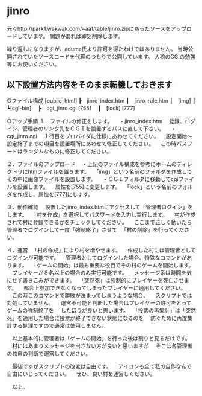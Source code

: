 # jinro
元々http://park1.wakwak.com/~aa1/table/jinro.zipにあったソースをアップロードしています。
問題があれば即刻削除します。

繰り返しになりますが、aduma氏より許可を得たわけではありません。
当時公開されていたソースコードを代理のつもりで公開しています。
人狼のCGIの勉強等にお使いください。

以下設置方法内容をそのまま転機しておきます
--
○ファイル構成
[public_html]
┣　jinro_index.htm
┃　jinro_rule.htm
┃　[img]
┃
┗[cgi-bin]
　┣　cgi_jinro.cgi [755]
　┃　[lock] [777]

○アップ手順
１．ファイルの修正をします。
　・jinro_index.htm
　登録、ログイン、管理者のリンク先をＣＧＩを設置するパスに直して下さい。
　・cgi_jinro.cgi
　１行目をプロバイダに仕様にあわせてください。
　設定開始～設定終了までの項目を設置場所にあわせて修正してください。
　この時パスワードはランダムなものに修正してください。

２．ファイルのアップロード
　・上記のファイル構成を参考にホームのディレクトリにhtmファイルを置きます。
　「img」という名前のフォルダを作成してその中に画像ファイルを設置します。
　・ＣＧＩフォルダに移動してcgiファイルを設置します。
　属性を[755]に変更します。
　「lock」という名前のフォルダを作成し、属性を[777]にします。

３．動作確認
　設置したjinro_index.htmにアクセスして「管理者ログイン」をします。
　「村を作成」を選択してパスワードを入力し実行します。
　村が作成されて村に登録できるかをチェックしてください。
　ここまで正しく動いたら管理者でログインして一度「強制終了」させて
　「村の削除」を行ってください。

４．運営
　「村の作成」により村を増やせます。
　作成した村には管理者としてログインが可能です。
　管理者としてログインした場合、特殊なコマンドがあります。
　「ゲームの開始」は最も重要な役目でその村のゲームを開始します。
　プレイヤーが８名以上の場合のみ実行可能です。
　メッセージ系は時間を気にせず書きこみができます。
　「突然死」は強制的にプレイヤーを死亡させます。
　都合上参加できなくなってしまったプレイヤーに適用してください。
　この時このコマンドで勝敗が決まってしまうような場合、
　スクリプトでは対処していません。
　運営不可能と判断した場合はプレイヤーの許可をとってゲームの強制終了を
　したほうが良いと思います。
　「投票の再集計」は「突然死」を適用した場合に投票が終了できない状態になるのを
　防ぐために再度集計する処理ですので通常は使用しません。

　以上基本的に管理者は「ゲームの開始」を行った後は割りと見るだけです。
　村にはあまりメッセージを出さない方が良いと思いますが
　そこは各管理者の独自の判断で運営してください。

　最後ですがスクリプトの改変は自由です。
　アイコンも全て私の自作なんで自由にいじってください。
　ぜひ、良い村を運営しください。

　以上。
